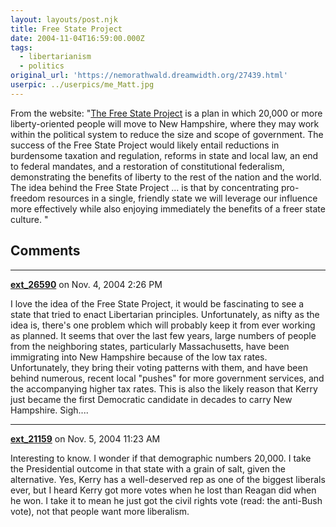 ```yaml
---
layout: layouts/post.njk
title: Free State Project
date: 2004-11-04T16:59:00.000Z
tags:
  - libertarianism
  - politics
original_url: 'https://nemorathwald.dreamwidth.org/27439.html'
userpic: ../userpics/me_Matt.jpg
---
```

From the website: "[The Free State Project](http://www.freestateproject.org/) is a plan in which 20,000 or more liberty-oriented people will move to New Hampshire, where they may work within the political system to reduce the size and scope of government. The success of the Free State Project would likely entail reductions in burdensome taxation and regulation, reforms in state and local law, an end to federal mandates, and a restoration of constitutional federalism, demonstrating the benefits of liberty to the rest of the nation and the world. The idea behind the Free State Project ... is that by concentrating pro-freedom resources in a single, friendly state we will leverage our influence more effectively while also enjoying immediately the benefits of a freer state culture. "

## Comments

---

**[ext_26590](https://www.dreamwidth.org/users/ext_26590)** on Nov. 4, 2004 2:26 PM

I love the idea of the Free State Project, it would be fascinating to see a state that tried to enact Libertarian principles. Unfortunately, as nifty as the idea is, there's one problem which will probably keep it from ever working as planned. It seems that over the last few years, large numbers of people from the neighboring states, particularly Massachusetts, have been immigrating into New Hampshire because of the low tax rates. Unfortunately, they bring their voting patterns with them, and have been behind numerous, recent local "pushes" for more government services, and the accompanying higher tax rates. This is also the likely reason that Kerry just became the first Democratic candidate in decades to carry New Hampshire. Sigh....

---

**[ext_21159](https://www.dreamwidth.org/users/ext_21159)** on Nov. 5, 2004 11:23 AM

Interesting to know. I wonder if that demographic numbers 20,000. I take the Presidential outcome in that state with a grain of salt, given the alternative. Yes, Kerry has a well-deserved rep as one of the biggest liberals ever, but I heard Kerry got more votes when he lost than Reagan did when he won. I take it to mean he just got the civil rights vote (read: the anti-Bush vote), not that people want more liberalism.
